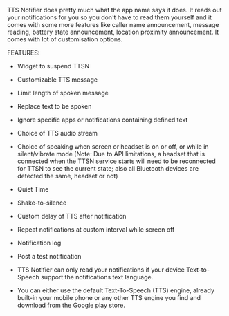 TTS Notifier does pretty much what the app name says it does. It reads out your notifications for you so you don't have to read them yourself and it comes with some more features like caller name announcement, message reading, battery state announcement, location proximity announcement. It comes with lot of customisation options.

FEATURES:
- Widget to suspend TTSN
- Customizable TTS message
- Limit length of spoken message
- Replace text to be spoken
- Ignore specific apps or notifications containing defined text
- Choice of TTS audio stream
- Choice of speaking when screen or headset is on or off, or while in silent/vibrate mode
(Note: Due to API limitations, a headset that is connected when the TTSN service starts will need to be reconnected for TTSN to see the current state; also all Bluetooth devices are detected the same, headset or not)
- Quiet Time
- Shake-to-silence
- Custom delay of TTS after notification
- Repeat notifications at custom interval while screen off
- Notification log
- Post a test notification

- TTS Notifier can only read your notifications if your device Text-to-Speech support the notifications text language.
- You can either use the default Text-To-Speech (TTS) engine, already built-in your mobile phone or any other TTS engine you find and download from the Google play store. 